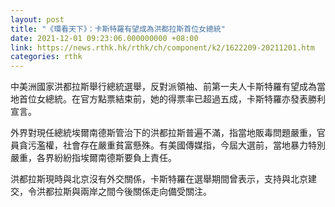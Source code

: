 ```yaml
---
layout: post
title: "《環看天下》：卡斯特羅有望成為洪都拉斯首位女總統"
date: 2021-12-01 09:23:06.000000000 +08:00
link: https://news.rthk.hk/rthk/ch/component/k2/1622209-20211201.htm
categories: rthk
---
```


中美洲國家洪都拉斯舉行總統選舉，反對派領袖、前第一夫人卡斯特羅有望成為當地首位女總統。在官方點票結束前，她的得票率已超過五成，卡斯特羅亦發表勝利宣言。

外界對現任總統埃爾南德斯管治下的洪都拉斯普遍不滿，指當地販毒問題嚴重，官員貪污濫權，社會存在嚴重貧富懸殊。有美國傳媒指，今屆大選前，當地暴力特別嚴重，各界紛紛指埃爾南德斯要負上責任。

洪都拉斯現時與北京沒有外交關係，卡斯特羅在選舉期間曾表示，支持與北京建交，令洪都拉斯與兩岸之間今後關係走向備受關注。
